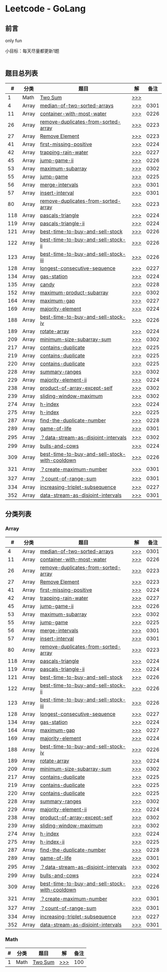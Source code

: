 # **Leetcode - GoLang**

## **前言**
 only fun

 小目标：每天尽量都更新1题
 <br/><br/>

## **题目总列表**
|#|分类|题目|解|备注|
|---|---|-------------|-----|---------|
|1|Math|[Two Sum](https://leetcode.com/problems/two-sum/)|[>>>](main/1.two-sum.go)||
|4|Array|[median-of-two-sorted-arrays](https://leetcode-cn.com/problems/median-of-two-sorted-arrays/)|[>>>](main/4.median-of-two-sorted-arrays.go)|0301|
|11|Array|[container-with-most-water](https://leetcode-cn.com/problems/container-with-most-water/)|[>>>](main/11.container-with-most-water.go)|0226|
|26|Array|[remove-duplicates-from-sorted-array](https://leetcode-cn.com/problems/remove-duplicates-from-sorted-array/)|[>>>](main/26.remove-duplicates-from-sorted-array.go)|0223|
|27|Array|[Remove Element](https://leetcode-cn.com/problems/remove-element/)|[>>>](main/27.remove-element.go)|0223|
|41|Array|[first-missing-positive](https://leetcode-cn.com/problems/first-missing-positive/)|[>>>](main/41.first-missing-positive.go)|0224|
|42|Array|[trapping-rain-water](https://leetcode-cn.com/problems/trapping-rain-water/)|[>>>](main/42.trapping-rain-water.go)|0227|
|45|Array|[jump-game-ii](https://leetcode-cn.com/problems/jump-game-ii/)|[>>>](main/45.jump-game-ii.go)|0226|
|53|Array|[maximum-subarray](https://leetcode-cn.com/problems/maximum-subarray/)|[>>>](main/53.maximum-subarray.go)|0302|
|55|Array|[jump-game](https://leetcode-cn.com/problems/jump-game/)|[>>>](main/55.jump-game.go)|0225|
|56|Array|[merge-intervals](https://leetcode-cn.com/problems/merge-intervals/)|[>>>](main/56.merge-intervals.go)|0301|
|57|Array|[insert-interval](https://leetcode-cn.com/problems/insert-interval/)|[>>>](main/57.insert-interval.go)|0301|
|80|Array|[remove-duplicates-from-sorted-array](https://leetcode-cn.com/problems/remove-duplicates-from-sorted-array-ii/)|[>>>](main/80.remove-duplicates-from-sorted-array-ii.go)|0223|
|118|Array|[pascals-triangle](https://leetcode-cn.com/problems/pascals-triangle/)|[>>>](main/118.pascals-triangle.go)|0224|
|119|Array|[pascals-triangle-ii](https://leetcode-cn.com/problems/pascals-triangle-ii/)|[>>>](main/118.pascals-triangle-ii.go)|0224|
|121|Array|[best-time-to-buy-and-sell-stock](https://leetcode-cn.com/problems/best-time-to-buy-and-sell-stock/)|[>>>](main/121.best-time-to-buy-and-sell-stock.go)|0226|
|122|Array|[best-time-to-buy-and-sell-stock-ii](https://leetcode-cn.com/problems/best-time-to-buy-and-sell-stock-ii/)|[>>>](main/121.best-time-to-buy-and-sell-stock-ii.go)|0226|
|123|Array|[best-time-to-buy-and-sell-stock-iii](https://leetcode-cn.com/problems/best-time-to-buy-and-sell-stock-iii/)|[>>>](main/121.best-time-to-buy-and-sell-stock-iii.go)|0226|
|128|Array|[longest-consecutive-sequence](https://leetcode-cn.com/problems/longest-consecutive-sequence/)|[>>>](main/128.longest-consecutive-sequence.go)|0227|
|134|Array|[gas-station](https://leetcode-cn.com/problems/gas-station/)|[>>>](main/134.gas-station.go)|0224|
|135|Array|[candy](https://leetcode-cn.com/problems/candy/)|[>>>](main/135.candy.go)|0228|
|152|Array|[maximum-product-subarray](https://leetcode-cn.com/problems/maximum-product-subarray/)|[>>>](main/152.maximum-product-subarray.go)|0302|
|164|Array|[maximum-gap](https://leetcode-cn.com/problems/maximum-gap/)|[>>>](main/164.maximum-gap.go)|0227|
|169|Array|[majority-element](https://leetcode-cn.com/problems/majority-element/)|[>>>](main/169.majority-element.go)|0224|
|188|Array|[best-time-to-buy-and-sell-stock-iv](https://leetcode-cn.com/problems/best-time-to-buy-and-sell-stock-iv/)|[>>>](main/121.best-time-to-buy-and-sell-stock-iv.go)|0226|
|189|Array|[rotate-array](https://leetcode-cn.com/problems/rotate-array/)|[>>>](main/189.rotate-array.go)|0224|
|209|Array|[minimum-size-subarray-sum](https://leetcode-cn.com/problems/minimum-size-subarray-sum/)|[>>>](main/209.minimum-size-subarray-sum.go)|0302|
|217|Array|[contains-duplicate](https://leetcode-cn.com/problems/contains-duplicate/)|[>>>](main/217.contains-duplicate.go)|0225|
|219|Array|[contains-duplicate](https://leetcode-cn.com/problems/contains-duplicate-ii/)|[>>>](main/219.contains-duplicate-ii.go)|0225|
|220|Array|[contains-duplicate](https://leetcode-cn.com/problems/contains-duplicate-iii/)|[>>>](main/220.contains-duplicate-iii.go)|0225|
|228|Array|[summary-ranges](https://leetcode-cn.com/problems/summary-ranges/)|[>>>](main/228.summary-ranges.go)|0302|
|229|Array|[majority-element-ii](https://leetcode-cn.com/problems/majority-element-ii/)|[>>>](main/229.majority-element-ii.go)|0224|
|238|Array|[product-of-array-except-self](https://leetcode-cn.com/problems/product-of-array-except-self/)|[>>>](main/238.product-of-array-except-self.go)|0302|
|239|Array|[sliding-window-maximum](https://leetcode-cn.com/problems/sliding-window-maximum/)|[>>>](main/239.sliding-window-maximum.go)|0302|
|274|Array|[h-index](https://leetcode-cn.com/problems/h-index/)|[>>>](main/274.h-index.go)|0224|
|275|Array|[h-index](https://leetcode-cn.com/problems/h-index-ii/)|[>>>](main/275.h-index-ii.go)|0225|
|287|Array|[find-the-duplicate-number](https://leetcode-cn.com/problems/find-the-duplicate-number/)|[>>>](main/287.find-the-duplicate-number.go)|0228|
|289|Array|[game-of-life](https://leetcode-cn.com/problems/game-of-life/)|[>>>](main/289.game-of-life.go)|0301|
|295|Array|[？data-stream-as-disjoint-intervals](https://leetcode-cn.com/problems/data-stream-as-disjoint-intervals/)|[>>>](main/352.data-stream-as-disjoint-intervals.go)|0302|
|299|Array|[bulls-and-cows](https://leetcode-cn.com/problems/bulls-and-cows/)|[>>>](main/299.bulls-and-cows.go)|0224|
|309|Array|[best-time-to-buy-and-sell-stock-with-cooldown](https://leetcode-cn.com/problems/best-time-to-buy-and-sell-stock-with-cooldown/)|[>>>](main/309.best-time-to-buy-and-sell-stock-with-cooldown.go)|0226|
|321|Array|[？create-maximum-number](https://leetcode-cn.com/problems/create-maximum-number/)|[>>>](main/321.create-maximum-number.go)|0301|
|327|Array|[？count-of-range-sum](https://leetcode-cn.com/problems/count-of-range-sum/)|[>>>](main/327.count-of-range-sum.go)|0301|
|334|Array|[increasing-triplet-subsequence](https://leetcode-cn.com/problems/increasing-triplet-subsequence/)|[>>>](main/334.increasing-triplet-subsequence.go)|0227|
|352|Array|[data-stream-as-disjoint-intervals](https://leetcode-cn.com/problems/data-stream-as-disjoint-intervals/)|[>>>](main/352.data-stream-as-disjoint-intervals.go)|0301|




## **分类列表**

### Array
|#|分类|题目|解|备注|
|---|---|-------------|-----|---------|
|4|Array|[median-of-two-sorted-arrays](https://leetcode-cn.com/problems/median-of-two-sorted-arrays/)|[>>>](main/4.median-of-two-sorted-arrays.go)|0301|
|11|Array|[container-with-most-water](https://leetcode-cn.com/problems/container-with-most-water/)|[>>>](main/11.container-with-most-water.go)|0226|
|26|Array|[remove-duplicates-from-sorted-array](https://leetcode-cn.com/problems/remove-duplicates-from-sorted-array/)|[>>>](main/26.remove-duplicates-from-sorted-array.go)|0223|
|27|Array|[Remove Element](https://leetcode-cn.com/problems/remove-element/)|[>>>](main/27.remove-element.go)|0223|
|41|Array|[first-missing-positive](https://leetcode-cn.com/problems/first-missing-positive/)|[>>>](main/41.first-missing-positive.go)|0224|
|42|Array|[trapping-rain-water](https://leetcode-cn.com/problems/trapping-rain-water/)|[>>>](main/42.trapping-rain-water.go)|0227|
|45|Array|[jump-game-ii](https://leetcode-cn.com/problems/jump-game-ii/)|[>>>](main/45.jump-game-ii.go)|0226|
|53|Array|[maximum-subarray](https://leetcode-cn.com/problems/maximum-subarray/)|[>>>](main/53.maximum-subarray.go)|0302|
|55|Array|[jump-game](https://leetcode-cn.com/problems/jump-game/)|[>>>](main/55.jump-game.go)|0225|
|56|Array|[merge-intervals](https://leetcode-cn.com/problems/merge-intervals/)|[>>>](main/56.merge-intervals.go)|0301|
|57|Array|[insert-interval](https://leetcode-cn.com/problems/insert-interval/)|[>>>](main/57.insert-interval.go)|0301|
|80|Array|[remove-duplicates-from-sorted-array](https://leetcode-cn.com/problems/remove-duplicates-from-sorted-array-ii/)|[>>>](main/80.remove-duplicates-from-sorted-array-ii.go)|0223|
|118|Array|[pascals-triangle](https://leetcode-cn.com/problems/pascals-triangle/)|[>>>](main/118.pascals-triangle.go)|0224|
|119|Array|[pascals-triangle-ii](https://leetcode-cn.com/problems/pascals-triangle-ii/)|[>>>](main/118.pascals-triangle-ii.go)|0224|
|121|Array|[best-time-to-buy-and-sell-stock](https://leetcode-cn.com/problems/best-time-to-buy-and-sell-stock/)|[>>>](main/121.best-time-to-buy-and-sell-stock.go)|0226|
|122|Array|[best-time-to-buy-and-sell-stock-ii](https://leetcode-cn.com/problems/best-time-to-buy-and-sell-stock-ii/)|[>>>](main/121.best-time-to-buy-and-sell-stock-ii.go)|0226|
|123|Array|[best-time-to-buy-and-sell-stock-iii](https://leetcode-cn.com/problems/best-time-to-buy-and-sell-stock-iii/)|[>>>](main/121.best-time-to-buy-and-sell-stock-iii.go)|0226|
|128|Array|[longest-consecutive-sequence](https://leetcode-cn.com/problems/longest-consecutive-sequence/)|[>>>](main/128.longest-consecutive-sequence.go)|0227|
|134|Array|[gas-station](https://leetcode-cn.com/problems/gas-station/)|[>>>](main/134.gas-station.go)|0224|
|164|Array|[maximum-gap](https://leetcode-cn.com/problems/maximum-gap/)|[>>>](main/164.maximum-gap.go)|0227|
|169|Array|[majority-element](https://leetcode-cn.com/problems/majority-element/)|[>>>](main/169.majority-element.go)|0224|
|188|Array|[best-time-to-buy-and-sell-stock-iv](https://leetcode-cn.com/problems/best-time-to-buy-and-sell-stock-iv/)|[>>>](main/121.best-time-to-buy-and-sell-stock-iv.go)|0226|
|189|Array|[rotate-array](https://leetcode-cn.com/problems/rotate-array/)|[>>>](main/189.rotate-array.go)|0224|
|209|Array|[minimum-size-subarray-sum](https://leetcode-cn.com/problems/minimum-size-subarray-sum/)|[>>>](main/209.minimum-size-subarray-sum.go)|0302|
|217|Array|[contains-duplicate](https://leetcode-cn.com/problems/contains-duplicate/)|[>>>](main/217.contains-duplicate.go)|0225|
|219|Array|[contains-duplicate](https://leetcode-cn.com/problems/contains-duplicate-ii/)|[>>>](main/219.contains-duplicate-ii.go)|0225|
|220|Array|[contains-duplicate](https://leetcode-cn.com/problems/contains-duplicate-iii/)|[>>>](main/220.contains-duplicate-iii.go)|0225|
|228|Array|[summary-ranges](https://leetcode-cn.com/problems/summary-ranges/)|[>>>](main/228.summary-ranges.go)|0302|
|229|Array|[majority-element-ii](https://leetcode-cn.com/problems/majority-element-ii/)|[>>>](main/229.majority-element-ii.go)|0224|
|238|Array|[product-of-array-except-self](https://leetcode-cn.com/problems/product-of-array-except-self/)|[>>>](main/238.product-of-array-except-self.go)|0302|
|239|Array|[sliding-window-maximum](https://leetcode-cn.com/problems/sliding-window-maximum/)|[>>>](main/239.sliding-window-maximum.go)|0302|
|274|Array|[h-index](https://leetcode-cn.com/problems/h-index/)|[>>>](main/274.h-index.go)|0224|
|275|Array|[h-index-ii](https://leetcode-cn.com/problems/h-index-ii/)|[>>>](main/275.h-index-ii.go)|0225|
|287|Array|[find-the-duplicate-number](https://leetcode-cn.com/problems/find-the-duplicate-number/)|[>>>](main/287.find-the-duplicate-number.go)|0228|
|289|Array|[game-of-life](https://leetcode-cn.com/problems/game-of-life/)|[>>>](main/289.game-of-life.go)|0301|
|295|Array|[？data-stream-as-disjoint-intervals](https://leetcode-cn.com/problems/data-stream-as-disjoint-intervals/)|[>>>](main/352.data-stream-as-disjoint-intervals.go)|0302|
|299|Array|[bulls-and-cows](https://leetcode-cn.com/problems/bulls-and-cows/)|[>>>](main/299.bulls-and-cows.go)|0224|
|309|Array|[best-time-to-buy-and-sell-stock-with-cooldown](https://leetcode-cn.com/problems/best-time-to-buy-and-sell-stock-with-cooldown/)|[>>>](main/309.best-time-to-buy-and-sell-stock-with-cooldown.go)|0226|
|321|Array|[？create-maximum-number](https://leetcode-cn.com/problems/create-maximum-number/)|[>>>](main/321.create-maximum-number.go)|0301|
|327|Array|[？count-of-range-sum](https://leetcode-cn.com/problems/count-of-range-sum/)|[>>>](main/327.count-of-range-sum.go)|0301|
|334|Array|[increasing-triplet-subsequence](https://leetcode-cn.com/problems/increasing-triplet-subsequence/)|[>>>](main/334.increasing-triplet-subsequence.go)|0227|
|352|Array|[data-stream-as-disjoint-intervals](https://leetcode-cn.com/problems/data-stream-as-disjoint-intervals/)|[>>>](main/352.data-stream-as-disjoint-intervals.go)|0301|


### Math
|#|分类|题目|解|备注|
|---|---|-------------|-----|---------|
|1|Math|[Two Sum](https://leetcode-cn.com/problems/two-sum/)|[>>>](main/1.two-sum.go)|100|